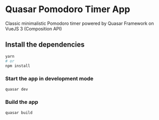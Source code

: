 # Quasar Pomodoro Timer App

Classic minimalistic Pomodoro timer powered by Quasar Framework on VueJS 3 (Composition API)

## Install the dependencies
```bash
yarn
# or
npm install
```

### Start the app in development mode
```bash
quasar dev
```


### Build the app
```bash
quasar build
```
